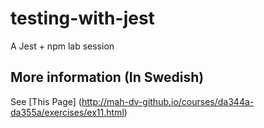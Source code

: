 # testing-with-jest
A Jest + npm lab session

## More information (In Swedish) 
See [This Page] (http://mah-dv-github.io/courses/da344a-da355a/exercises/ex11.html)
